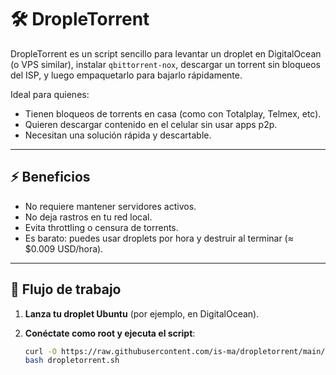 # 🛠️ DropleTorrent

DropleTorrent es un script sencillo para levantar un droplet en DigitalOcean (o VPS similar), instalar `qbittorrent-nox`, descargar un torrent sin bloqueos del ISP, y luego empaquetarlo para bajarlo rápidamente.

Ideal para quienes:
- Tienen bloqueos de torrents en casa (como con Totalplay, Telmex, etc).
- Quieren descargar contenido en el celular sin usar apps p2p.
- Necesitan una solución rápida y descartable.

---

## ⚡️ Beneficios

- No requiere mantener servidores activos.
- No deja rastros en tu red local.
- Evita throttling o censura de torrents.
- Es barato: puedes usar droplets por hora y destruir al terminar (≈ $0.009 USD/hora).

---

## 🔄 Flujo de trabajo

1. **Lanza tu droplet Ubuntu** (por ejemplo, en DigitalOcean).
2. **Conéctate como root y ejecuta el script**:

   ```bash
   curl -O https://raw.githubusercontent.com/is-ma/dropletorrent/main/dropletorrent.sh
   bash dropletorrent.sh

